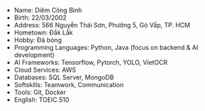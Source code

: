 - Name: Diêm Công Bình
- Birth: 22/03/2002
- Address: 566 Nguyễn Thái Sơn, Phường 5, Gò Vấp, TP. HCM
- Hometown: Đắk Lắk
- Hobby: Đá bóng
- Programming Languages: Python, Java (focus on backend & AI development)
- AI Frameworks: Tensorflow, Pytorch, YOLO, VietOCR
- Cloud Services: AWS
- Databases: SQL Server, MongoDB
- Softskills: Teamwork, Communication
- Tools: Git, Docker
- English: TOEIC 510
